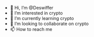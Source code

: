 - 👋 Hi, I’m @Deswiffer
- 👀 I’m interested in crypto
- 🌱 I’m currently learning crypto
- 💞️ I’m looking to collaborate on crypto
- 📫 How to reach me 

<!---
Deswiffer/Deswiffer is a ✨ special ✨ repository because its `README.md` (this file) appears on your GitHub profile.
You can click the Preview link to take a look at your changes.
--->
